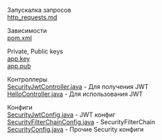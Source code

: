 Запускалка запросов</br>
[http_requests.md](src%2Fmain%2Fjava%2Fru%2Fotus%2Fgulash%2Fhttp_requests.md)

Зависимости</br>
[pom.xml](pom.xml)

Private, Public keys</br>
[app.key](src%2Fmain%2Fresources%2Fapp.key)</br>
[app.pub](src%2Fmain%2Fresources%2Fapp.pub)

Контроллеры</br>
[SecurityJwtController.java](src%2Fmain%2Fjava%2Fru%2Fotus%2Fgulash%2Fsecurity%2Fcontroller%2FSecurityJwtController.java) - Для получения JWT</br>
[HelloController.java](src%2Fmain%2Fjava%2Fru%2Fotus%2Fgulash%2Fcontroller%2FHelloController.java) - Для использования JWT

Конфиги</br>
[SecurityJwtConfig.java](src%2Fmain%2Fjava%2Fru%2Fotus%2Fgulash%2Fsecurity%2Fconfig%2FSecurityJwtConfig.java) - JWT конфиг</br>
[SecurityFilterChainConfig.java](src%2Fmain%2Fjava%2Fru%2Fotus%2Fgulash%2Fsecurity%2Fconfig%2FSecurityFilterChainConfig.java) - SecurityFilterChain</br> 
[SecurityConfig.java](src%2Fmain%2Fjava%2Fru%2Fotus%2Fgulash%2Fsecurity%2Fconfig%2FSecurityConfig.java) - Прочие Security конфиги